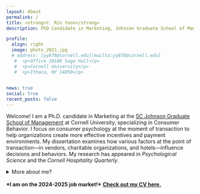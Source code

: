 ```yaml
---
layout: About
permalink: /
title: <strong>Y. Rin Yoon</strong>
description: PhD Candidate in Marketing, Johnson Graduate School of Management, Cornell University

profile:
  align: right
  image: photo_2021.jpg
  # address: [yy878@cornell.edu](mailto:yy878@cornell.edu]
   #  <p>Office 201AK Sage Hall</p>
   #  <p>Cornell University</p>
   #  <p>Ithaca, NY 14850</p>
     

news: true
social: true
recent_posts: false
---
```


Welcome! I am a Ph.D. candidate in Marketing at the [SC Johnson Graduate School of Management](https://www.johnson.cornell.edu/programs/phd-program/current-students/yy878/) at Cornell University, specializing in Consumer Behavior. I focus on consumer psychology at the moment of transaction to help organizations create more effective incentives and payment environments. My dissertation examines how various factors at the point of transaction—in vendors, charitable organizations, and hotels—influence decisions and behaviors. My research has appeared in <i>Psychological Science</i> and the <i>Cornell Hospitality Quarterly</i>.

<details>
    <summary>More about me?</summary>
Before my Ph.D., I worked for Pfizer and Hyundai Motor Company HQs on a variety of management consulting projects. I have also produced and hosted a radio show in Korea (which flew far under the radar), where I had a blast monologuing on my favorite topics, such as behavioral science, social psychology, and philosophy. I received my B.A. in Communication Studies from UCLA, and my M.S. in Marketing from Korea University.
</details> <br>
<b>*I am on the 2024-2025 job market!*</b> <strong><a href="https://www.dropbox.com/scl/fi/nul3p1lal83o1liuvemwe/Yoon_CV.pdf?rlkey=wf71l20uwqtrt1ncvmzmenu9u&e=2&raw=1" target="_blank">Check out my CV here.</a></strong>

<!-- While my old blog is currently closed, previously uploaded posts can be found [here]({{ site.baseurl }}{% link blog/index.html %}). -->
